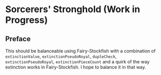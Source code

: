 # Sorcerers' Stronghold (Work in Progress)
## Preface
This should be balanceable using Fairy-Stockfish with a combination of `extinctionValue`, `extinctionPseudoRoyal`, `dupleCheck`, `extinctionPseudoRoyal`, `extinctionPieceCount` and a quirk of the way extinction works in Fairy-Stockfish. I hope to balance it in that way.

